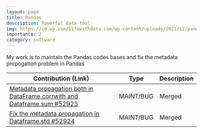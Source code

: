 ```yaml
---
layout: page
title: Pandas
description: Powerful data tool
img: https://i0.wp.com/lifewithdata.com/wp-content/uploads/2021/12/pandas-1.jpg?w=1080&ssl=1
importance: 2
category: software
---
```



My work is to maintain the Pandas codes bases and fix the metadata propogation problem in Pandas

| Contribution (Link)                                                           | Type          | Description                                 |
|--------------------------------------------------------------------------------|---------------|---------------------------------------------|
| [Metadata propagation both in DataFrame.corrwith and Dataframe.sum #52923](https://github.com/pandas-dev/pandas/pull/52923)                           | MAINT/BUG| Merged|
| [Fix the metadata propagation in Dataframe.std #52924](https://github.com/pandas-dev/pandas/pull/52924)               |MAINT/BUG| Merged|
